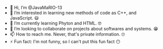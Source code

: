 - 👋 Hi, I’m @JavaMaRIO-13
- 👀 I’m interested in learning new methods of code as C++, and JavaScript. 😃
- 🌱 I’m currently learning Phyton and HTML. 🤓
- 💞️ I’m looking to collaborate on projects about softwares and systems. 😁
- 📫 How to reach me. Never, that's private information. 🙄
- ⚡ Fun fact: I'm not funny, so I can't put this fun fact 😶

<!---
JavaMaRIO-13/JavaMaRIO-13 is a ✨ special ✨ repository because its `README.md` (this file) appears on your GitHub profile.
You can click the Preview link to take a look at your changes.
--->

